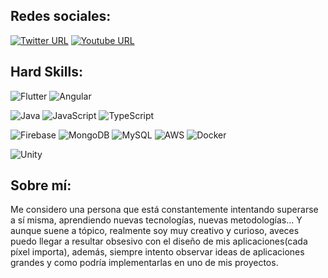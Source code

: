 ## Redes sociales:

[![Twitter URL](https://img.shields.io/badge/Twitter-61DAFB?style=social&logo=twitter&url=https%3A%2F%2Ftwitter.com%2Fmanolooo349)](https://twitter.com/manolooo349) 
[![Youtube URL](https://img.shields.io/badge/Youtube-61DAFB?style=social&logo=youtube&url=https%3A%2F%2Fyoutube.com%2channel%2UC_T2aG74JiRztPgLh0OPmVA)](https://www.youtube.com/channel/UC_T2aG74JiRztPgLh0OPmVA)



## Hard Skills:
![Flutter](https://img.shields.io/badge/Flutter-0095D5?style=for-the-badge&logo=flutter&logoColor=white&labelColor=101010)
![Angular](https://img.shields.io/badge/Angular-DD0031?style=for-the-badge&logo=react&logoColor=white&labelColor=101010)</br>


![Java](https://img.shields.io/badge/Java-FF0000?style=for-the-badge&logo=java&logoColor=white&labelColor=101010)
![JavaScript](https://img.shields.io/badge/JavaScript-F7DF1E?style=for-the-badge&logo=JavaScript&logoColor=white&labelColor=101010)
![TypeScript](https://img.shields.io/badge/TypeScript-F7DF1E?style=for-the-badge&logo=JavaScript&logoColor=white&labelColor=101010)
</br>


![Firebase](https://img.shields.io/badge/Firebase-FFCA28?style=for-the-badge&logo=firebase&logoColor=white&labelColor=101010)
![MongoDB](https://img.shields.io/badge/MongoDB-47A248?style=for-the-badge&logo=mongodb&logoColor=white&labelColor=101010)
![MySQL](https://img.shields.io/badge/MySQL-4479A1?style=for-the-badge&logo=mysql&logoColor=white&labelColor=101010)
![AWS](https://img.shields.io/badge/AWS-232F3E?style=for-the-badge&logo=amazon-aws&logoColor=white&labelColor=101010)
![Docker](https://img.shields.io/badge/Docker-3776AB?style=for-the-badge&logo=docker&logoColor=white&labelColor=101010)
</br>


![Unity](https://img.shields.io/badge/Unity-232F3E?style=for-the-badge&logo=unity&logoColor=white&labelColor=101010)



## Sobre mí:

Me considero una persona que está constantemente intentando superarse a sí misma, aprendiendo nuevas tecnologías, nuevas metodologías... Y aunque suene a tópico, realmente soy muy creativo y curioso, aveces puedo llegar a resultar obsesivo con el diseño de mis aplicaciones(cada píxel importa), además, siempre intento observar ideas de aplicaciones grandes y como podría implementarlas en uno de mis proyectos.
